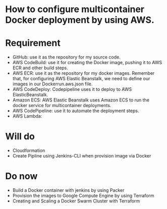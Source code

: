 # How to configure multicontainer Docker deployment by using AWS.

# Requirement
- GitHub: use it as the repository for my source code.
- AWS CodeBuild:   use it for creating the Docker image, pushing it to AWS ECR and other build steps.
- AWS ECR: use it as the repository for my docker images. Remember that, for configuring AWS Elastic Beanstalk, we need to define our images in our Dockerrun.aws.json file.
- AWS CodeDeploy: Codepipeline uses it to deploy to AWS ElasticBeanstalk.
- Amazon ECS: AWS Elastic Beanstalk uses Amazon ECS to run the docker service for multicontainer deployments.
- AWS CodePipeline: use it to automate the deployment steps.
- AWS Lambda:

# Will do
- Cloudformation
- Create Pipline using Jenkins-CLI when provision image via Docker

# Do now
- Build a Docker container with jenkins by using Packer
- Provision the images to Google Compute Engine by using Terraform
- Creating and Scaling a Docker Swarm Cluster with Terraform

